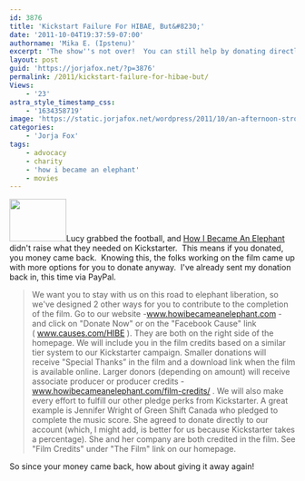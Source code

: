 ```yaml
---
id: 3876
title: 'Kickstart Failure For HIBAE, But&#8230;'
date: '2011-10-04T19:37:59-07:00'
authorname: 'Mika E. (Ipstenu)'
excerpt: 'The show''s not over!  You can still help by donating directly!'
layout: post
guid: 'https://jorjafox.net/?p=3876'
permalink: /2011/kickstart-failure-for-hibae-but/
Views:
    - '23'
astra_style_timestamp_css:
    - '1634358719'
image: 'https://static.jorjafox.net/wordpress/2011/10/an-afternoon-stroll.jpeg'
categories:
    - 'Jorja Fox'
tags:
    - advocacy
    - charity
    - 'how i became an elephant'
    - movies
---
```


<img class="alignleft size-thumbnail wp-image-3877" title="an-afternoon-stroll" src="//static.jorjafox.net/wordpress/2011/10/an-afternoon-stroll-208x140.jpeg" alt="" width="100" height="75" />Lucy grabbed the football, and <a href="http://www.howibecameanelephant.com/">How I Became An Elephant</a> didn't raise what they needed on Kickstarter.  This means if you donated, you money came back.  Knowing this, the folks working on the film came up with more options for you to donate anyway.  I've already sent my donation back in, this time via PayPal.
<blockquote>We want you to stay with us on this road to elephant liberation, so we've designed 2 other ways for you to contribute to the completion of the film. Go to our website -<a href="http://www.howibecameanelephant.com/" rel="nofollow" target="_blank">www.howibecameanelephant.com</a> - and click on "Donate Now" or on the "Facebook Cause" link ( <a href="http://www.causes.com/HIBE" rel="nofollow" target="_blank">www.causes.com/HIBE</a> ). They are both on the right side of the homepage. We will include you in the film credits based on a similar tier system to our Kickstarter campaign. Smaller donations will receive "Special Thanks” in the film and a download link when the film is available online. Larger donors (depending on amount) will receive associate producer or producer credits -<a href="http://www.howibecameanelephant.com/film-credits/" rel="nofollow" target="_blank">www.howibecameanelephant.com/film-credits/</a> . We will also make every effort to fulfill our other pledge perks from Kickstarter. A great example is Jennifer Wright of Green Shift Canada who pledged to complete the music score. She agreed to donate directly to our account (which, I might add, is better for us because Kickstarter takes a percentage). She and her company are both credited in the film. See "Film Credits" under "The Film" link on our homepage.</blockquote>
So since your money came back, how about giving it away again!
